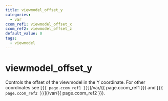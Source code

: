 ```yaml
---
title: viewmodel_offset_y
categories:
  - var
ccom_ref1: viewmodel_offset_x
ccom_ref2: viewmodel_offset_z
default_value: 0
tags:
  - viewmodel
---
```


# viewmodel_offset_y

Controls the offset of the viewmodel in the Y coordinate. For other coordinates see [`{{ page.ccom_ref1 }}`](/var/{{ page.ccom_ref1 }}) and [`{{ page.ccom_ref2 }}`](/var/{{ page.ccom_ref2 }}).
